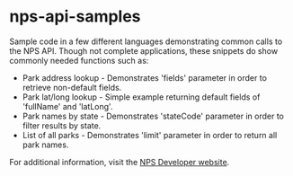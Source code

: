 # nps-api-samples
Sample code in a few different languages demonstrating common calls to the NPS API. Though not complete applications, these snippets do show commonly needed functions such as:
* Park address lookup - Demonstrates 'fields' parameter in order to retrieve non-default fields.
* Park lat/long lookup - Simple example returning default fields of 'fullName' and 'latLong'.
* Park names by state - Demonstrates 'stateCode' parameter in order to filter results by state.
* List of all parks - Demonstrates 'limit' parameter in order to return all park names.

For additional information, visit the [NPS Developer website](https://developer.nps.gov).
